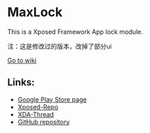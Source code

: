 MaxLock
=======
This is a Xposed Framework App lock module.

注：这是修改过的版本，改掉了部分ui

[Go to wiki](https://github.com/Maxr1998/MaxLock/wiki/Home)

Links:
------
- [Google Play Store page](https://play.google.com/store/apps/details?id=de.Maxr1998.xposed.maxlock)
- [Xposed-Repo](http://repo.xposed.info/module/de.maxr1998.xposed.maxlock)
- [XDA-Thread](http://forum.xda-developers.com/xposed/modules/app-maxlock-applock-alternative-t2883624)
- [GitHub repository](https://github.com/Maxr1998/MaxLock)
